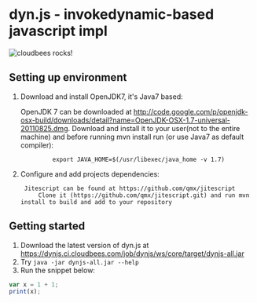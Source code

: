 # dyn.js - invokedynamic-based javascript impl

![cloudbees rocks!](http://static-www.cloudbees.com/images/badges/BuiltOnDEV.png)

Setting up environment
------------

1. Download and install OpenJDK7, it's Java7 based:

    OpenJDK 7 can be downloaded at http://code.google.com/p/openjdk-osx-build/downloads/detail?name=OpenJDK-OSX-1.7-universal-20110825.dmg.
		Download and install it to your user(not to the entire machine) and before running mvn install run (or use Java7 as default compiler):
		
		 		export JAVA_HOME=$(/usr/libexec/java_home -v 1.7)
		
2. Configure and add projects dependencies:

		Jitescript can be found at https://github.com/qmx/jitescript
			Clone it (https://github.com/qmx/jitescript.git) and run mvn install to build and add to your repository

Getting started
------------

1. Download the latest version of dyn.js at https://dynjs.ci.cloudbees.com/job/dynjs/ws/core/target/dynjs-all.jar
2. Try `java -jar dynjs-all.jar --help`
3. Run the snippet below:

```javascript
var x = 1 + 1;
print(x);
```
